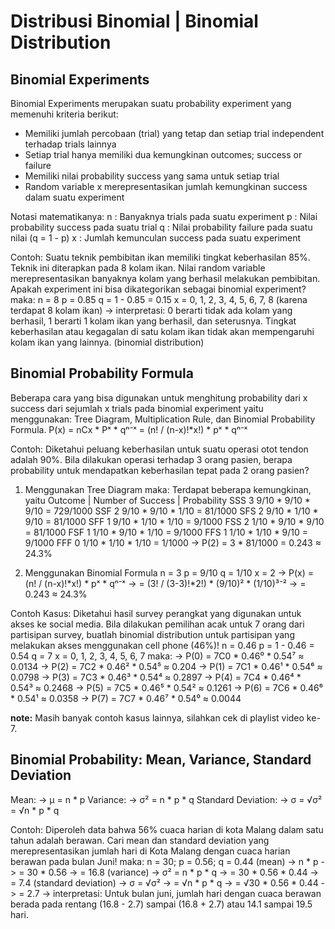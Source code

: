 # Distribusi Binomial | Binomial Distribution
## Binomial Experiments
Binomial Experiments merupakan suatu probability experiment yang memenuhi kriteria berikut:
- Memiliki jumlah percobaan (trial) yang tetap dan setiap trial independent terhadap trials lainnya
- Setiap trial hanya memiliki dua kemungkinan outcomes; success or failure
- Memiliki nilai probability success yang sama untuk setiap trial
- Random variable x merepresentasikan jumlah kemungkinan success dalam suatu experiment

Notasi matematikanya:
n : Banyaknya trials pada suatu experiment
p : Nilai probability success pada suatu trial
q : Nilai probability failure pada suatu nilai (q = 1 - p)
x : Jumlah kemunculan success pada suatu experiment

Contoh:
Suatu teknik pembibitan ikan memiliki tingkat keberhasilan 85%. Teknik ini diterapkan pada 8 kolam ikan. Nilai random variable merepresentasikan banyaknya kolam yang berhasil melakukan pembibitan. Apakah experiment ini bisa dikategorikan sebagai binomial experiment?
maka:
n = 8
p = 0.85
q = 1 - 0.85 = 0.15
x = 0, 1, 2, 3, 4, 5, 6, 7, 8 (karena terdapat 8 kolam ikan)
-> interpretasi: 0 berarti tidak ada kolam yang berhasil, 1 berarti 1 kolam ikan yang berhasil, dan seterusnya. Tingkat keberhasilan atau kegagalan di satu kolam ikan tidak akan mempengaruhi kolam ikan yang lainnya. (binomial distribution)

## Binomial Probability Formula
Beberapa cara yang bisa digunakan untuk menghitung probability dari x success dari sejumlah x trials pada binomial experiment yaitu menggunakan: Tree Diagram, Multiplication Rule, dan Binomial Probability Formula.
P(x) = nCx * Pˣ * qⁿ⁻ˣ
= (n! / (n-x)!*x!) * pˣ * qⁿ⁻ˣ

Contoh:
Diketahui peluang keberhasilan untuk suatu operasi otot tendon adalah 90%. Bila dilakukan operasi terhadap 3 orang pasien, berapa probability untuk mendapatkan keberhasilan tepat pada 2 orang pasien?

1. Menggunakan Tree Diagram
maka:
Terdapat beberapa kemungkinan, yaitu
Outcome |   Number of Success   |   Probability
SSS                 3               9/10 * 9/10 * 9/10 = 729/1000
SSF                 2               9/10 * 9/10 * 1/10 = 81/1000
SFS                 2               9/10 * 1/10 * 9/10 = 81/1000
SFF                 1               9/10 * 1/10 * 1/10 = 9/1000
FSS                 2               1/10 * 9/10 * 9/10 = 81/1000
FSF                 1               1/10 * 9/10 * 1/10 = 9/1000
FFS                 1               1/10 * 1/10 * 9/10 = 9/1000
FFF                 0               1/10 * 1/10 * 1/10 = 1/1000
-> P(2) = 3 * 81/1000 = 0.243 ≈ 24.3%

2. Menggunakan Binomial Formula
n = 3
p = 9/10
q = 1/10
x = 2
-> P(x) = (n! / (n-x)!*x!) * pˣ * qⁿ⁻ˣ
-> = (3! / (3-3)!*2!) * (9/10)² * (1/10)³⁻²
-> = 0.243 ≈ 24.3%

Contoh Kasus:
Diketahui hasil survey perangkat yang digunakan untuk akses ke social media. Bila dilakukan pemilihan acak untuk 7 orang dari partisipan survey, buatlah binomial distribution untuk partisipan yang melakukan akses menggunakan cell phone (46%)!
n = 0.46
p = 1 - 0.46 = 0.54
q = 7
x = 0, 1, 2, 3, 4, 5, 6, 7
maka:
-> P(0) = 7C0 * 0.46⁰ * 0.54⁷ ≈ 0.0134
-> P(2) = 7C2 * 0.46² * 0.54⁵ ≈ 0.204
-> P(1) = 7C1 * 0.46¹ * 0.54⁶ ≈ 0.0798
-> P(3) = 7C3 * 0.46³ * 0.54⁴ ≈ 0.2897
-> P(4) = 7C4 * 0.46⁴ * 0.54³ ≈ 0.2468
-> P(5) = 7C5 * 0.46⁵ * 0.54² ≈ 0.1261
-> P(6) = 7C6 * 0.46⁶ * 0.54¹ ≈ 0.0358
-> P(7) = 7C7 * 0.46⁷ * 0.54⁰ ≈ 0.0044

**note:**
Masih banyak contoh kasus lainnya, silahkan cek di playlist video ke-7.

## Binomial Probability: Mean, Variance, Standard Deviation
Mean:
-> µ = n * p
Variance:
-> σ² = n * p * q
Standard Deviation:
-> σ = √σ² = √n * p * q

Contoh:
Diperoleh data bahwa 56% cuaca harian di kota Malang dalam satu tahun adalah berawan. Cari mean dan standard deviation yang merepresentasikan jumlah hari di Kota Malang dengan cuaca harian berawan pada bulan Juni!
maka:
n = 30; p = 0.56; q = 0.44
(mean)
-> n * p
-> = 30 * 0.56
-> = 16.8
(variance)
-> σ² = n * p * q
-> = 30 * 0.56 * 0.44
-> = 7.4
(standard deviation)
-> σ = √σ²
-> = √n * p * q
-> = √30 * 0.56 * 0.44
-> = 2.7
-> interpretasi: Untuk bulan juni, jumlah hari dengan cuaca berawan berada pada rentang (16.8 - 2.7) sampai (16.8 + 2.7) atau 14.1 sampai 19.5 hari.